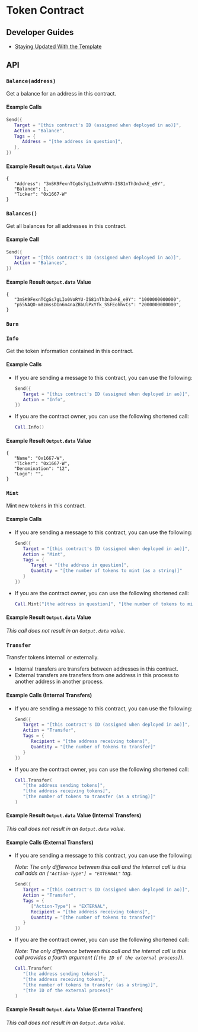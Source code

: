 # Token Contract

## Developer Guides

- [Staying Updated With the Template](./docs/Staying-Updated-With-the-Template.md)

## API

### `Balance(address)`

Get a balance for an address in this contract.

#### Example Calls

```lua
Send({
   Target = "[this contract's ID (assigned when deployed in ao)]",
   Action = "Balance",
   Tags = {
      Address = "[the address in question]",
   },
})
```

#### Example Result `Output.data` Value

```
{
   "Address": "3mSK9FexnTCgGs7gLIo0VoRYU-IS81nTh3n3wkE_e9Y",
   "Balance": 1,
   "Ticker": "0x1667-W"
}
```

### `Balances()`

Get all balances for all addresses in this contract.

#### Example Call

```lua
Send({
   Target = "[this contract's ID (assigned when deployed in ao)]",
   Action = "Balances",
})
```

#### Example Result `Output.data` Value

```
{
   "3mSK9FexnTCgGs7gLIo0VoRYU-IS81nTh3n3wkE_e9Y": "1000000000000",
   "p55NAQO-m8zmssDIn6m4naZBbUlPxYfk_SSFEohhvCs": "2000000000000",
}
```

### `Burn`



### `Info`

Get the token information contained in this contract.

#### Example Calls

- If you are sending a message to this contract, you can use the following:

   ```lua
   Send({
      Target = "[this contract's ID (assigned when deployed in ao)]",
      Action = "Info",
   })
   ```

- If you are the contract owner, you can use the following shortened call:

   ```lua
   Call.Info()
   ```

#### Example Result `Output.data` Value

```
{
   "Name": "0x1667-W",
   "Ticker": "0x1667-W",
   "Denomination": "12",
   "Logo": "",
}
```

### `Mint`

Mint new tokens in this contract.

#### Example Calls

- If you are sending a message to this contract, you can use the following:

   ```lua
   Send({
      Target = "[this contract's ID (assigned when deployed in ao)]",
      Action = "Mint",
      Tags = {
         Target = "[the address in question]",
         Quantity = "[the number of tokens to mint (as a string)]"
      }
   })
   ```

- If you are the contract owner, you can use the following shortened call:

   ```lua
   Call.Mint("[the address in question]", "[the number of tokens to mint (as a string)]")
   ```

#### Example Result `Output.data` Value

_This call does not result in an `Output.data` value._

### `Transfer`

Transfer tokens internall or externally.

- Internal transfers are transfers between addresses in this contract.
- External transfers are transfers from one address in this process to another address in another process.

#### Example Calls (Internal Transfers)

- If you are sending a message to this contract, you can use the following:

   ```lua
   Send({
      Target = "[this contract's ID (assigned when deployed in ao)]",
      Action = "Transfer",
      Tags = {
         Recipient = "[the address receiving tokens]",
         Quantity = "[the number of tokens to transfer]"
      }
   })
   ```

- If you are the contract owner, you can use the following shortened call:

   ```lua
   Call.Transfer(
      "[the address sending tokens]",
      "[the address receiving tokens]",
      "[the number of tokens to transfer (as a string)]"
   )
   ```

#### Example Result `Output.data` Value (Internal Transfers)

_This call does not result in an `Output.data` value._

#### Example Calls (External Transfers)

- If you are sending a message to this contract, you can use the following:

   _Note: The only difference between this call and the internal call is this call adds an `["Action-Type"] = "EXTERNAL"` tag._

   ```lua
   Send({
      Target = "[this contract's ID (assigned when deployed in ao)]",
      Action = "Transfer",
      Tags = {
         ["Action-Type"] = "EXTERNAL",
         Recipient = "[the address receiving tokens]",
         Quantity = "[the number of tokens to transfer]"
      }
   })
   ```

- If you are the contract owner, you can use the following shortened call:

   _Note: The only difference between this call and the internal call is this call provides a fourth argument (`[the ID of the external process]`)._

   ```lua
   Call.Transfer(
      "[the address sending tokens]",
      "[the address receiving tokens]",
      "[the number of tokens to transfer (as a string)]",
      "[the ID of the external process]"
   )
   ```

#### Example Result `Output.data` Value (External Transfers)

_This call does not result in an `Output.data` value._
